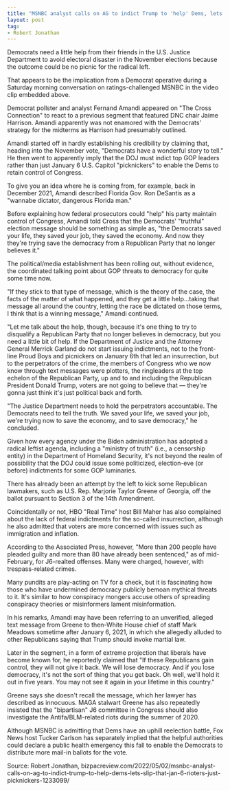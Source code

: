 ```yaml
---
title: "MSNBC analyst calls on AG to indict Trump to 'help' Dems, lets slip that Jan 6 rioters just 'picknickers'"
layout: post
tag:
- Robert Jonathan
---
```


Democrats need a little help from their friends in the U.S. Justice Department to avoid electoral disaster in the November elections because the outcome could be no picnic for the radical left.

That appears to be the implication from a Democrat operative during a Saturday morning conversation on ratings-challenged MSNBC in the video clip embedded above.

Democrat pollster and analyst Fernand Amandi appeared on "The Cross Connection" to react to a previous segment that featured DNC chair Jaime Harrison. Amandi apparently was not enamored with the Democrats' strategy for the midterms as Harrison had presumably outlined.

Amandi started off in hardly establishing his credibility by claiming that, heading into the November vote, "Democrats have a wonderful story to tell." He then went to apparently imply that the DOJ must indict top GOP leaders rather than just January 6 U.S. Capitol "picknickers" to enable the Dems to retain control of Congress.

To give you an idea where he is coming from, for example, back in December 2021, Amandi described Florida Gov. Ron DeSantis as a "wannabe dictator, dangerous Florida man."

Before explaining how federal prosecutors could "help" his party maintain control of Congress, Amandi told Cross that the Democrats' "truthful" election message should be something as simple as, "the Democrats saved your life, they saved your job, they saved the economy. And now they they're trying save the democracy from a Republican Party that no longer believes it."

The political/media establishment has been rolling out, without evidence, the coordinated talking point about GOP threats to democracy for quite some time now.

"If they stick to that type of message, which is the theory of the case, the facts of the matter of what happened, and they get a little help…taking that message all around the country, letting the race be dictated on those terms, I think that is a winning message," Amandi continued.

"Let me talk about the help, though, because it's one thing to try to disqualify a Republican Party that no longer believes in democracy, but you need a little bit of help. If the Department of Justice and the Attorney General Merrick Garland do not start issuing indictments, not to the front-line Proud Boys and picnickers on January 6th that led an insurrection, but to the perpetrators of the crime, the members of Congress who we now know through text messages were plotters, the ringleaders at the top echelon of the Republican Party, up and to and including the Republican President Donald Trump, voters are not going to believe that — they're gonna just think it's just political back and forth.

"The Justice Department needs to hold the perpetrators accountable. The Democrats need to tell the truth. We saved your life, we saved your job, we're trying now to save the economy, and to save democracy," he concluded.

Given how every agency under the Biden administration has adopted a radical leftist agenda, including a "ministry of truth" (i.e., a censorship entity) in the Department of Homeland Security, it's not beyond the realm of possibility that the DOJ could issue some politicized, election-eve (or before) indictments for some GOP luminaries.

There has already been an attempt by the left to kick some Republican lawmakers, such as U.S. Rep. Marjorie Taylor Greene of Georgia, off the ballot pursuant to Section 3 of the 14th Amendment.

Coincidentally or not, HBO "Real Time" host Bill Maher has also complained about the lack of federal indictments for the so-called insurrection, although he also admitted that voters are more concerned with issues such as immigration and inflation.

According to the Associated Press, however, "More than 200 people have pleaded guilty and more than 80 have already been sentenced," as of mid-February, for J6-realted offenses. Many were charged, however, with trespass-related crimes.

Many pundits are play-acting on TV for a check, but it is fascinating how those who have undermined democracy publicly bemoan mythical threats to it. It's similar to how conspiracy mongers accuse others of spreading conspiracy theories or misinformers lament misinformation.

In his remarks, Amandi may have been referring to an unverified, alleged text message from Greene to then-White House chief of staff Mark Meadows sometime after January 6, 2021, in which she allegedly alluded to other Republicans saying that Trump should invoke martial law.

Later in the segment, in a form of extreme projection that liberals have become known for, he reportedly claimed that "If these Republicans gain control, they will not give it back. We will lose democracy. And if you lose democracy, it's not the sort of thing that you get back. Oh well, we'll hold it out in five years. You may not see it again in your lifetime in this country."

Greene says she doesn't recall the message, which her lawyer has described as innocuous. MAGA stalwart Greene has also repeatedly insisted that the "bipartisan" J6 committee in Congress should also investigate the Antifa/BLM-related riots during the summer of 2020.

Although MSNBC is admitting that Dems have an uphill reelection battle, Fox News host Tucker Carlson has separately implied that the helpful authorities could declare a public health emergency this fall to enable the Democrats to distribute more mail-in ballots for the vote.

Source: Robert Jonathan, bizpacreview.com/2022/05/02/msnbc-analyst-calls-on-ag-to-indict-trump-to-help-dems-lets-slip-that-jan-6-rioters-just-picknickers-1233099/
